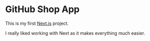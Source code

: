 # GitHub Shop App

This is my first [Next.js](https://nextjs.org/) project.

I really liked working with Next as it makes everything much easier.